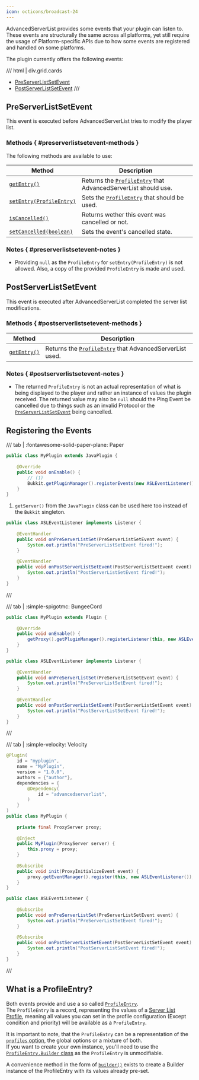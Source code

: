 ```yaml
---
icon: octicons/broadcast-24
---
```


AdvancedServerList provides some events that your plugin can listen to.  
These events are structurally the same across all platforms, yet still require the usage of Platform-specific APIs due to how some events are registered and handled on some platforms.

The plugin currently offers the following events:

/// html | div.grid.cards
- [PreServerListSetEvent](#preserverlistsetevent)
- [PostServerListSetEvent](#postserverlistsetevent)
///

## PreServerListSetEvent

This event is executed before AdvancedServerList tries to modify the player list.  

### Methods { #preserverlistsetevent-methods }

The following methods are available to use:

| Method                                  | Description                                                                    |
|-----------------------------------------|--------------------------------------------------------------------------------|
| [`getEntry()`][getentry]                | Returns the [`ProfileEntry`][profileentry] that AdvancedServerList should use. |
| [`setEntry(ProfileEntry)`][setentry]    | Sets the [`ProfileEntry`][profileentry] that should be used.                   |
| [`isCancelled()`][iscancelled]          | Returns wether this event was cancelled or not.                                |
| [`setCancelled(boolean)`][setcancelled] | Sets the event's cancelled state.                                              |

[setentry]: reference/api/ch.andre601.advancedserverlist.api/events/genericserverlistevent.md#setentry
[iscancelled]: reference/api/ch.andre601.advancedserverlist.api/events/genericserverlistevent.md#iscancelled
[setcancelled]: reference/api/ch.andre601.advancedserverlist.api/events/genericserverlistevent.md#setcancelled

### Notes { #preserverlistsetevent-notes }

- Providing `null` as the `ProfileEntry` for `setEntry(ProfileEntry)` is not allowed. Also, a copy of the provided `ProfileEntry` is made and used.

## PostServerListSetEvent

This event is executed after AdvancedServerList completed the server list modifications.

### Methods { #postserverlistsetevent-methods }

| Method                   | Description                                                              |
|--------------------------|--------------------------------------------------------------------------|
| [`getEntry()`][getentry] | Returns the [`ProfileEntry`][profileentry] that AdvancedServerList used. |

[getentry]: reference/api/ch.andre601.advancedserverlist.api/events/genericserverlistevent.md#getentry

### Notes { #postserverlistsetevent-notes }

-   The returned `ProfileEntry` is not an actual representation of what is being displayed to the player and rather an instance of values the plugin received.
    The returned value may also be `null` should the Ping Event be cancelled due to things such as an invalid Protocol or the [`PreServerListSetEvent`](#preserverlistsetevent) being cancelled.

## Registering the Events

/// tab | :fontawesome-solid-paper-plane: Paper
```java { title="MyPlugin.java" .annotate }
public class MyPlugin extends JavaPlugin {
    
    @Override
    public void onEnable() {
        // (1)
        Bukkit.getPluginManager().registerEvents(new ASLEventListener(), this);
    }
}
```

1. `getServer()` from the `JavaPlugin` class can be used here too instead of the `Bukkit` singleton.

```java { title="ASLEventListener.java" }
public class ASLEventListener implements Listener {
    
    @EventHandler
    public void onPreServerListSet(PreServerListSetEvent event) {
        System.out.println("PreServerListSetEvent fired!");
    }
    
    @EventHandler
    public void onPostServerListSetEvent(PostServerListSetEvent event) {
        System.out.println("PostServerListSetEvent fired!");
    }
}
```
///

/// tab | :simple-spigotmc: BungeeCord
```java { title="MyPlugin.java" }
public class MyPlugin extends Plugin {
    
    @Override
    public void onEnable() {
        getProxy().getPluginManager().registerListener(this, new ASLEventListener());
    }
}
```

```java { title="ASLEventListener.java" }
public class ASLEventListener implements Listener {
    
    @EventHandler
    public void onPreServerListSet(PreServerListSetEvent event) {
        System.out.println("PreServerListSetEvent fired!");
    }
    
    @EventHandler
    public void onPostServerListSetEvent(PostServerListSetEvent event) {
        System.out.println("PostServerListSetEvent fired!");
    }
}
```
///

/// tab | :simple-velocity: Velocity
```java { title="MyPlugin.java" }
@Plugin(
    id = "myplugin",
    name = "MyPlugin",
    version = "1.0.0",
    authors = {"author"},
    dependencies = {
        @Dependency(
            id = "advancedserverlist",
        )
    }
)
public class MyPlugin {
    
    private final ProxyServer proxy;
    
    @Inject
    public MyPlugin(ProxyServer server) {
        this.proxy = proxy;
    }
    
    @Subscribe
    public void init(ProxyInitializeEvent event) {
        proxy.getEventManager().register(this, new ASLEventListener());
    }
}
```

```java { title="ASLEventListener.java" }
public class ASLEventListener {
    
    @Subscribe
    public void onPreServerListSet(PreServerListSetEvent event) {
        System.out.println("PreServerListSetEvent fired!");
    }
    
    @Subscribe
    public void onPostServerListSetEvent(PostServerListSetEvent event) {
        System.out.println("PostServerListSetEvent fired!");
    }
}
```
///

## What is a ProfileEntry?

Both events provide and use a so called [`ProfileEntry`][profileentry].  
The `ProfileEntry` is a record, representing the values of a [Server List Profile](../profiles/index.md), meaning all values you can set in the profile configuration (Except condition and priority) will be available as a `ProfileEntry`.

It is important to note, that the `ProfileEntry` can be a representation of the [`profiles` option](../profiles/index.md#profiles), the global options or a mixture of both.  
If you want to create your own instance, you'll need to use the [`ProfileEntry.Builder` class](reference/api/ch.andre601.advancedserverlist.api/profiles/profileentry/builder.md) as the `ProfileEntry` is unmodifiable.

A convenience method in the form of [`builder()`][builder] exists to create a Builder instance of the ProfileEntry with its values already pre-set.

[profileentry]: reference/api/ch.andre601.advancedserverlist.api/profiles/profileentry/index.md
[builder]: reference/api/ch.andre601.advancedserverlist.api/profiles/profileentry/index.md#builder